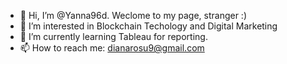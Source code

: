- 👋 Hi, I’m @Yanna96d. Weclome to my page, stranger :)
- 👀 I’m interested in Blockchain Techology and Digital Marketing
- 🌱 I’m currently learning Tableau for reporting.
- 📫 How to reach me: dianarosu9@gmail.com

<!---
Yanna96d/Yanna96d is a ✨ special ✨ repository because its `README.md` (this file) appears on your GitHub profile.
You can click the Preview link to take a look at your changes.
--->
